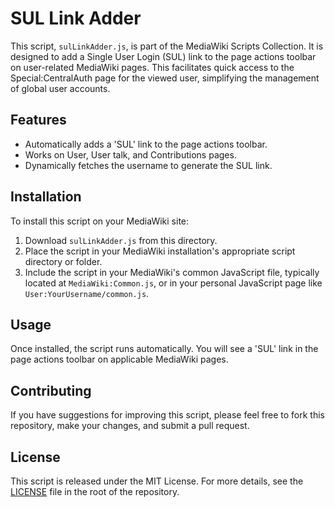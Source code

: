 # SUL Link Adder

This script, `sulLinkAdder.js`, is part of the MediaWiki Scripts Collection. It is designed to add a Single User Login (SUL) link to the page actions toolbar on user-related MediaWiki pages. This facilitates quick access to the Special:CentralAuth page for the viewed user, simplifying the management of global user accounts.

## Features

- Automatically adds a 'SUL' link to the page actions toolbar.
- Works on User, User talk, and Contributions pages.
- Dynamically fetches the username to generate the SUL link.

## Installation

To install this script on your MediaWiki site:

1. Download `sulLinkAdder.js` from this directory.
2. Place the script in your MediaWiki installation's appropriate script directory or folder.
3. Include the script in your MediaWiki's common JavaScript file, typically located at `MediaWiki:Common.js`, or in your personal JavaScript page like `User:YourUsername/common.js`.

## Usage

Once installed, the script runs automatically. You will see a 'SUL' link in the page actions toolbar on applicable MediaWiki pages.

## Contributing

If you have suggestions for improving this script, please feel free to fork this repository, make your changes, and submit a pull request.

## License

This script is released under the MIT License. For more details, see the [LICENSE](../LICENSE) file in the root of the repository.
